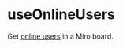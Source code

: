 # useOnlineUsers

Get [online users](https://developers.miro.com/docs/websdk-reference-board#getonlineusers) in a Miro board.
